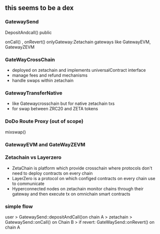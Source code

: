 ## this seems to be a dex

### GatewaySend 
DepositAndcall() public

onCall() , onRevert() onlyGateway:Zetachain gateways like GatewayEVM, GatewayZEVM

### GateWayCrossChain 
- deployed on zetachain and implements universalContract interface
- manage fees and refund mechanisms
- handle swaps within zetachain

### GatewayTransferNative
- like Gatewaycrosschain but for native zetachain txs
- for swap between ZRC20 and ZETA tokens

### DoDo Route Proxy (out of scope)
mixswap()

### GatewayEVM and GateWayZEVM



### Zetachain vs Layerzero
- ZetaChain is platform which provide crosschain where protocols don't need to deploy contracts on every chain
- LayerZero is a protocol on which configed contracts on every chain use to communicate
- Hyperconnected nodes on zetachain monitor chains through their gateway and then execute tx on omnichain smart contracts


### simple flow
user > GatewaySend::depositAndCall()on chain A > zetachain > GatewaySend::onCall() on Chain B > if revert: GateWaySend::onRevert() on chain A

